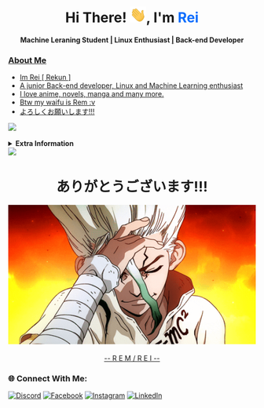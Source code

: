 <h1 align="center">Hi There! <img src="./assets/Hi.gif" height="32" />, I'm <a href="github.com/rekun-dev" style="color:#0d6efd;text-decoration: none;">Rei</a></h1>
<h4 align="center">Machine Leraning Student <a href="/">|</a> Linux Enthusiast <a href="/">|</a> Back-end Developer<a href="/"></h4>

### About Me

 - Im Rei [ Rekun ]
 - A junior Back-end developer, Linux and Machine Learning enthusiast
 - I love anime, novels, manga and many more.
 - Btw my waifu is Rem :v
 - よろしくお願いします!!!
 
 [![](https://visitcount.itsvg.in/api?id=Rekun-dev&label=Github%20views&color=12&icon=2&pretty=true)](https://visitcount.itsvg.in)
 
<details>
 <summary><b>Extra Information</b></summary>

### Tech Stack:
![Tech Stack](https://skillicons.dev/icons?i=python,php,laravel,nodejs,express,js,cpp,html,css,tailwindcss,react,vercel,mysql,git,github)

### Some of my github stats:
![](https://github-readme-stats.vercel.app/api?username=rekun-dev&theme=dark&hide_border=true&include_all_commits=false&count_private=false)<br/>
![](https://github-readme-stats.vercel.app/api/top-langs/?username=rekun-dev&theme=dark&hide_border=true&include_all_commits=false&count_private=false&layout=compact)
![](https://github-readme-streak-stats.herokuapp.com/?user=rekun-dev&theme=dark&hide_border=true)<br/>
 </details>

<img src="https://user-images.githubusercontent.com/73097560/115834477-dbab4500-a447-11eb-908a-139a6edaec5c.gif"/> 
 <div align="center">
  <h1>ありがとうございます!!!</h1> 
   <img src="https://raw.githubusercontent.com/Rekun-dev/Rekun-dev/master/assets/98111dfdcdef62f0900a2039b9308519.gif" alt="arigatou"/>
   <br>
   <br>
    <a href="github.com/rekun-dev" >-- R E M  / R E I --</a>
 </div>

 ### 🌐 Connect With Me:
[![Discord](https://img.shields.io/badge/Discord-%237289DA.svg?logo=discord&logoColor=white)](https://discord.com) [![Facebook](https://img.shields.io/badge/Facebook-%231877F2.svg?logo=Facebook&logoColor=white)](https://www.facebook.com/profile.php?id=100057378866749) [![Instagram](https://img.shields.io/badge/Instagram-%23E4405F.svg?logo=Instagram&logoColor=white)](https://instagram.com/re.kunnn) [![LinkedIn](https://img.shields.io/badge/LinkedIn-%230077B5.svg?logo=linkedin&logoColor=white)](https://linkedin.com) 


